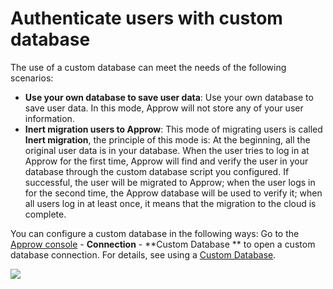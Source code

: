 # Authenticate users with custom database

<LastUpdated/>

The use of a custom database can meet the needs of the following scenarios:

- **Use your own database to save user data**: Use your own database to save user data. In this mode, Approw will not store any of your user information.
- **Inert migration users to Approw**: This mode of migrating users is called **Inert migration**, the principle of this mode is: At the beginning, all the original user data is in your database. When the user tries to log in at Approw for the first time, Approw will find and verify the user in your database through the custom database script you configured. If successful, the user will be migrated to Approw; when the user logs in for the second time, the Approw database will be used to verify it; when all users log in at least once, it means that the migration to the cloud is complete.

You can configure a custom database in the following ways: Go to the [Approw console](https://console.approw.com/console/userpool) - **Connection** - **Custom Database ** to open a custom database connection. For details, see using a [Custom Database](/docs/guides/database-connection/README.md).

![](~@imagesEnUs/guides/database-connection/Xnip2021-02-24_16-58-19.png)
